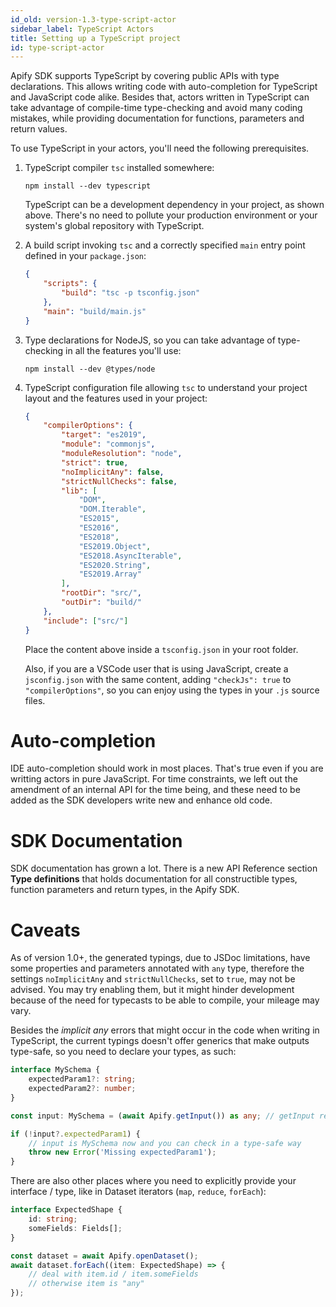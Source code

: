 ```yaml
---
id_old: version-1.3-type-script-actor
sidebar_label: TypeScript Actors
title: Setting up a TypeScript project
id: type-script-actor
---
```


Apify SDK supports TypeScript by covering public APIs with type declarations. This
allows writing code with auto-completion for TypeScript and JavaScript code alike.
Besides that, actors written in TypeScript can take advantage of compile-time
type-checking and avoid many coding mistakes, while providing documentation for
functions, parameters and return values.

To use TypeScript in your actors, you'll need the following prerequisites.

1. TypeScript compiler `tsc` installed somewhere:

    ```shell script
    npm install --dev typescript
    ```

    TypeScript can be a development dependency in your project, as shown above. There's no
    need to pollute your production environment or your system's global repository
    with TypeScript.

2. A build script invoking `tsc` and a correctly specified `main` entry point defined
   in your `package.json`:

    ```json
    {
        "scripts": {
            "build": "tsc -p tsconfig.json"
        },
        "main": "build/main.js"
    }
    ```

3. Type declarations for NodeJS, so you can take advantage of type-checking in all the features you'll use:

    ```shell script
    npm install --dev @types/node
    ```

4. TypeScript configuration file allowing `tsc` to understand your project layout and
   the features used in your project:

    ```json
    {
        "compilerOptions": {
            "target": "es2019",
            "module": "commonjs",
            "moduleResolution": "node",
            "strict": true,
            "noImplicitAny": false,
            "strictNullChecks": false,
            "lib": [
                "DOM",
                "DOM.Iterable",
                "ES2015",
                "ES2016",
                "ES2018",
                "ES2019.Object",
                "ES2018.AsyncIterable",
                "ES2020.String",
                "ES2019.Array"
            ],
            "rootDir": "src/",
            "outDir": "build/"
        },
        "include": ["src/"]
    }
    ```

    Place the content above inside a `tsconfig.json` in your root folder.

    Also, if you are a VSCode user that is using JavaScript, create a `jsconfig.json` with the same content, adding `"checkJs": true` to `"compilerOptions"`, so you can enjoy using the types in your `.js` source files.

# Auto-completion

IDE auto-completion should work in most places. That's true even if you are writting
actors in pure JavaScript. For time constraints, we left out the amendment of an
internal API for the time being, and these need to be added as the SDK developers write
new and enhance old code.

# SDK Documentation

SDK documentation has grown a lot. There is a new API Reference section **Type definitions**
that holds documentation for all constructible types, function parameters and
return types, in the Apify SDK.

# Caveats

As of version 1.0+, the generated typings, due to JSDoc limitations, have some properties
and parameters annotated with `any` type, therefore the settings `noImplicitAny` and `strictNullChecks`, set to `true`, may not be advised. You may try enabling them, but it might hinder development because of the need for typecasts to be able to compile, your mileage may vary.

Besides the _implicit any_ errors that might occur in the code when writing in TypeScript, the
current typings doesn't offer generics that make outputs type-safe, so you need to declare your
types, as such:

```typescript
interface MySchema {
    expectedParam1?: string;
    expectedParam2?: number;
}

const input: MySchema = (await Apify.getInput()) as any; // getInput returns Promise<Object<string, *>|string|Buffer|null> here

if (!input?.expectedParam1) {
    // input is MySchema now and you can check in a type-safe way
    throw new Error('Missing expectedParam1');
}
```

There are also other places where you need to explicitly provide your interface / type, like in Dataset iterators (`map`, `reduce`, `forEach`):

```typescript
interface ExpectedShape {
    id: string;
    someFields: Fields[];
}

const dataset = await Apify.openDataset();
await dataset.forEach((item: ExpectedShape) => {
    // deal with item.id / item.someFields
    // otherwise item is "any"
});
```

